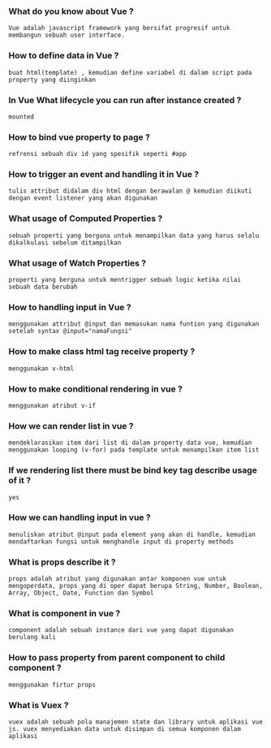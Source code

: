 ### What do you know about Vue ?
```
Vue adalah javascript framework yang bersifat progresif untuk membangun sebuah user interface.
```

### How to define data in Vue ?
```
buat html(template) , kemudian define variabel di dalam script pada property yang diinginkan
```

### In Vue What lifecycle you can run after instance created ?
```
mounted
```

### How to bind vue property to page ?
```
refrensi sebuah div id yang spesifik seperti #app
```

### How to trigger an event and handling it in Vue ?
```
tulis attribut didalam div html dengan berawalan @ kemudian diikuti dengan event listener yang akan digunakan
```

### What usage of Computed Properties ?
```
sebuah properti yang berguna untuk menampilkan data yang harus selalu dikalkulasi sebelum ditampilkan
```

### What usage of Watch Properties ?
```
properti yang berguna untuk mentrigger sebuah logic ketika nilai sebuah data berubah
```

### How to handling input in Vue ?
```
menggunakan attribut @input dan memasukan nama funtion yang digunakan setelah syntax @input="namaFungsi"
```

### How to make class html tag receive property ?
```
menggunakan v-html
```

### How to make conditional rendering in vue ?
```
menggunakan atribut v-if
```

### How we can render list in vue ?
```
mendeklarasikan item dari list di dalam property data vue, kemudian menggunakan looping (v-for) pada template untuk menampilkan item list
```

### If we rendering list there must be bind key tag describe usage of it ?
```
yes
```

### How we can handling input in vue ?
```
menuliskan atribut @input pada element yang akan di handle, kemudian mendaftarkan fungsi untuk menghandle input di property methods
```

### What is props describe it ?
```
props adalah atribut yang digunakan antar komponen vue untuk mengoperdata, props yang di oper dapat berupa String, Number, Boolean, Array, Object, Date, Function dan Symbol
```

### What is component in vue ?
```
component adalah sebuah instance dari vue yang dapat digunakan berulang kali
```

### How to pass property from parent component to child component ?
```
menggunakan firtur props
```

### What is Vuex ?
```
vuex adalah sebuah pola manajemen state dan library untuk aplikasi vue js. vuex menyediakan data untuk disimpan di semua komponen dalam aplikasi
```

